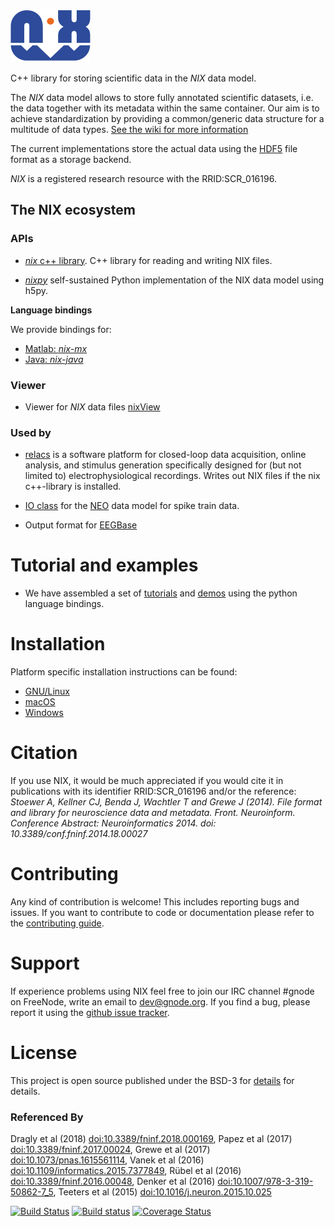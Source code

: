 ![Nix_logo](./nix_logo.png "NIX")

C++ library for storing scientific data in the *NIX* data model.

<!-- The *NIX* project started as an initiative within the -->
<!-- Electrophysiology Task Force a part of the -->
<!-- [INCF](http://www.incf.org/) Data sharing Program.   -->

The *NIX* data model allows to store fully annotated scientific
datasets, i.e. the data together with its metadata within the same
container. Our aim is to achieve standardization by providing a
common/generic data structure for a multitude of data
types.
[See the wiki for more information](https://github.com/G-Node/nix/wiki)

<!-- NIX originates from neurosciences but the generic nature of the
underlying data model makes it applicable to a much wider range. In
fact we would be happy to know of datasets that cannot be represented
in NIX. -->

The current implementations store the actual data using
the [HDF5](http://www.hdfgroup.org/) file format as a storage backend.

*NIX* is a registered research resource with the RRID:SCR_016196.

## The NIX ecosystem

### APIs

- [*nix* c++ library](https://github.com/g-node/nix "C++ api for nix files"). C++ library for reading and writing NIX files.

- [*nixpy*](https://github.com/g-node/nixpy "Python library either as bindings or using h5py") self-sustained
  Python implementation of the NIX data model using h5py.

**Language bindings**

We provide bindings for:

- [Matlab: *nix-mx*](https://github.com/g-node/nix-mx "Matlab language bindings, requires the C++ library")
- [Java: *nix-java*](https://github.com/g-node/nix-java "Java language bindings, requires the C++ library")

### Viewer

- Viewer for *NIX* data files [nixView](https://github.com/bendalab/nixview "NixView - viewer for nix files")


### Used by
- [relacs](http://relacs.sourceforge.net "Relacs - enjoy your recordings") is
  a software platform for closed-loop data acquisition, online
  analysis, and stimulus generation specifically designed for (but not
  limited to) electrophysiological recordings. Writes out NIX files if
  the nix c++-library is installed.

- [IO class](https://github.com/python-neo-nixio) for the [NEO](http://neuralensemble.org/neo/) data model for spike train data.

- Output format for [EEGBase](http://eegdatabase.kiv.zcu.cz)

# Tutorial and examples

- We have assembled a set of
 [tutorials](http://g-node.github.io/nixpy/tutorial.html "Python Tutorial") and
 [demos](https://github.com/g-node/nix-demo "Jupiter notebooks demonstrating nix for various use-cases") using the python language
 bindings.


# Installation

Platform specific installation instructions can be found:

- [GNU/Linux](./install_linux.md)
- [macOS](./install_mac.md)
- [Windows](./install_win.md)

<!-- ## NIX API Documentation -->

<!-- The API documentation for the C++ library can be found [here](http://g-node.github.io/nix/) -->

# Citation

If you use NIX, it would be much appreciated if you would cite it in publications with its identifier RRID:SCR_016196 and/or the reference:
*Stoewer A, Kellner CJ, Benda J, Wachtler T and Grewe J (2014). File format and library for neuroscience data and metadata. Front. Neuroinform. Conference Abstract: Neuroinformatics 2014. doi: 10.3389/conf.fninf.2014.18.00027*


# Contributing

Any kind of contribution is welcome! This includes reporting bugs and issues. If you want to contribute to code or documentation please refer to the [contributing guide](../CONTRIBUTING.md).

# Support

If experience problems using NIX feel free to join our IRC channel
#gnode on FreeNode, write an email to <dev@gnode.org>. If you find a
bug, please report it using
the [github issue tracker](https://github.com/G-Node/nix/issues "Issue tracker").


# License
This project is open source published under the BSD-3 for [details](https://github.com/G-Node/nix/blob/master/LICENSE) for details.


### Referenced By

Dragly et al (2018) [doi:10.3389/fninf.2018.000169](https://doi.org/10.3389/fninf.2018.000169),
Papez et al (2017) [doi:10.3389/fninf.2017.00024](https://doi.org/10.3389/fninf.2017.00024),
Grewe et al (2017) [doi:10.1073/pnas.1615561114](https://doi.org/10.1073/pnas.1615561114),
Vanek et al (2016) [doi:10.1109/informatics.2015.7377849](https://doi.org/10.1109/informatics.2015.7377849),
Rübel et al (2016) [doi:10.3389/fninf.2016.00048](https://doi.org/10.3389/fninf.2016.00048),
Denker et al (2016) [doi:10.1007/978-3-319-50862-7_5](https://doi.org/doi:10.1007/978-3-319-50862-7_5),
Teeters et al (2015) [doi:10.1016/j.neuron.2015.10.025](https://doi.org/doi:10.1016/j.neuron.2015.10.025)


[![Build Status](https://travis-ci.org/G-Node/nix.svg?branch=master)](https://travis-ci.org/G-Node/nix)
[![Build status](https://ci.appveyor.com/api/projects/status/cdupf2np8ffg5hjt/branch/master?svg=true)](https://ci.appveyor.com/project/stoewer/nix/branch/master)
[![Coverage Status](https://coveralls.io/repos/G-Node/nix/badge.svg?branch=master)](https://coveralls.io/r/G-Node/nix?branch=master)
